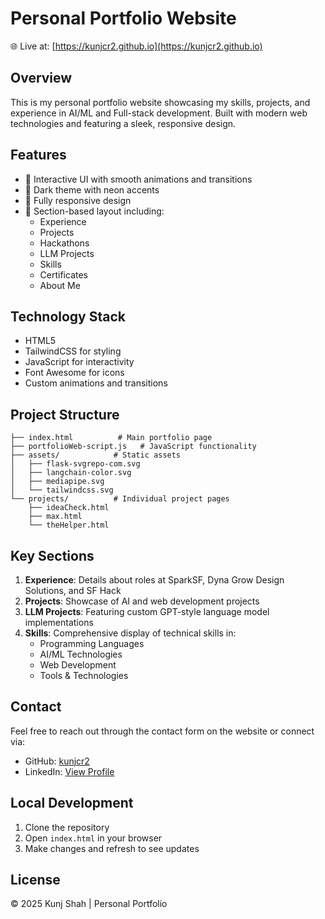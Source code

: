 # Personal Portfolio Website

🌐 Live at: [https://kunjcr2.github.io](https://kunjcr2.github.io)

## Overview

This is my personal portfolio website showcasing my skills, projects, and experience in AI/ML and Full-stack development. Built with modern web technologies and featuring a sleek, responsive design.

## Features

- 🎯 Interactive UI with smooth animations and transitions
- 🌙 Dark theme with neon accents
- 📱 Fully responsive design
- 🔧 Section-based layout including:
  - Experience
  - Projects
  - Hackathons
  - LLM Projects
  - Skills
  - Certificates
  - About Me

## Technology Stack

- HTML5
- TailwindCSS for styling
- JavaScript for interactivity
- Font Awesome for icons
- Custom animations and transitions

## Project Structure

```
├── index.html          # Main portfolio page
├── portfolioWeb-script.js   # JavaScript functionality
├── assets/            # Static assets
│   ├── flask-svgrepo-com.svg
│   ├── langchain-color.svg
│   ├── mediapipe.svg
│   └── tailwindcss.svg
└── projects/          # Individual project pages
    ├── ideaCheck.html
    ├── max.html
    └── theHelper.html
```

## Key Sections

1. **Experience**: Details about roles at SparkSF, Dyna Grow Design Solutions, and SF Hack
2. **Projects**: Showcase of AI and web development projects
3. **LLM Projects**: Featuring custom GPT-style language model implementations
4. **Skills**: Comprehensive display of technical skills in:
   - Programming Languages
   - AI/ML Technologies
   - Web Development
   - Tools & Technologies

## Contact

Feel free to reach out through the contact form on the website or connect via:

- GitHub: [kunjcr2](https://github.com/kunjcr2)
- LinkedIn: [View Profile](https://www.linkedin.com/in/kunjcr2/)

## Local Development

1. Clone the repository
2. Open `index.html` in your browser
3. Make changes and refresh to see updates

## License

© 2025 Kunj Shah | Personal Portfolio
